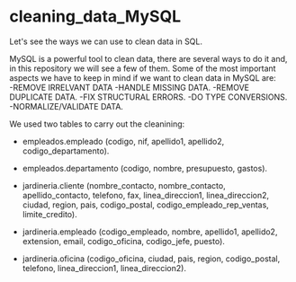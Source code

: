 # cleaning_data_MySQL
Let's see the ways we can use to clean data in SQL.

MySQL is a powerful tool to clean data, there are several ways to do it and, in this repository we will see a few of them.
Some of the most important aspects we have to keep in mind if we want to clean data in MySQL are:  
  -REMOVE IRRELVANT DATA
  -HANDLE MISSING DATA.
  -REMOVE DUPLICATE DATA.
  -FIX STRUCTURAL ERRORS.
  -DO TYPE CONVERSIONS.
  -NORMALIZE/VALIDATE DATA.

We used two tables to carry out the cleanining: 
  - empleados.empleado (codigo, nif, apellido1, apellido2, codigo_departamento).
  - empleados.departamento (codigo, nombre, presupuesto, gastos).

  - jardineria.cliente (nombre_contacto, nombre_contacto, apellido_contacto, telefono, fax, linea_direccion1, linea_direccion2, ciudad, region, pais, codigo_postal,
    codigo_empleado_rep_ventas, limite_credito).
  - jardineria.empleado (codigo_empleado, nombre, apellido1, apellido2, extension, email, codigo_oficina, codigo_jefe, puesto).
  - jardineria.oficina (codigo_oficina, ciudad, pais, region, codigo_postal, telefono, linea_direccion1, linea_direccion2).
